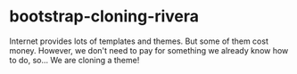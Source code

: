 # bootstrap-cloning-rivera
Internet provides lots of templates and themes. But some of them cost money. However, we don't need to pay for something we already know how to do, so... We are cloning a theme!
